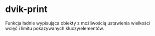 # dvik-print
Funkcja ładnie wypisująca obiekty z możliwością ustawienia wielkości wcięć i limitu pokazywanych kluczy/elementów.
